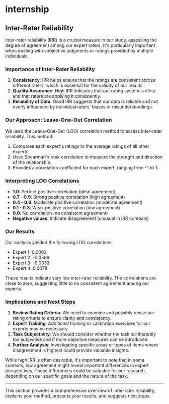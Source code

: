 # internship
## Inter-Rater Reliability

Inter-rater reliability (IRR) is a crucial measure in our study, assessing the degree of agreement among our expert raters. It's particularly important when dealing with subjective judgments or ratings provided by multiple individuals.

### Importance of Inter-Rater Reliability

1. **Consistency**: IRR helps ensure that the ratings are consistent across different raters, which is essential for the validity of our results.
2. **Quality Assurance**: High IRR indicates that our rating system is clear and that raters are applying it consistently.
3. **Reliability of Data**: Good IRR suggests that our data is reliable and not overly influenced by individual raters' biases or misunderstandings.

### Our Approach: Leave-One-Out Correlation

We used the Leave-One-Out (LOO) correlation method to assess inter-rater reliability. This method:

1. Compares each expert's ratings to the average ratings of all other experts.
2. Uses Spearman's rank correlation to measure the strength and direction of the relationship.
3. Provides a correlation coefficient for each expert, ranging from -1 to 1.

### Interpreting LOO Correlations

- **1.0**: Perfect positive correlation (ideal agreement)
- **0.7 - 0.9**: Strong positive correlation (high agreement)
- **0.4 - 0.6**: Moderate positive correlation (moderate agreement)
- **0.1 - 0.3**: Weak positive correlation (low agreement)
- **0.0**: No correlation (no consistent agreement)
- **Negative values**: Indicate disagreement (unusual in IRR contexts)

### Our Results

Our analysis yielded the following LOO correlations:

- Expert 1: 0.0093
- Expert 2: -0.0596
- Expert 3: -0.0033
- Expert 4: 0.0078

These results indicate very low inter-rater reliability. The correlations are close to zero, suggesting little to no consistent agreement among our experts.

### Implications and Next Steps

1. **Review Rating Criteria**: We need to examine and possibly revise our rating criteria to ensure clarity and consistency.
2. **Expert Training**: Additional training or calibration exercises for our experts may be necessary.
3. **Task Subjectivity**: We should consider whether the task is inherently too subjective and if more objective measures can be introduced.
4. **Further Analysis**: Investigating specific areas or types of items where disagreement is highest could provide valuable insights.

While high IRR is often desirable, it's important to note that in some contexts, low agreement might reveal important differences in expert perspectives. These differences could be valuable for our research, depending on our specific goals and the nature of the task.

---

This section provides a comprehensive overview of inter-rater reliability, explains your method, presents your results, and suggests next steps. 
